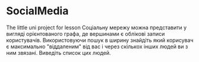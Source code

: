 # SocialMedia

The little uni project for lesson
Соціальну мережу можна представити у вигляді орієнтованого графа, де вершинами є
облікові записи користувачів. Використовуючи пошук в ширину знайдіть який корисувач
є максимально "віддаленим" від вас і через скількох інших людей ви з ним звязані.
Виведіть список цих людей.

